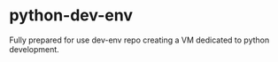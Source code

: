 # python-dev-env
Fully prepared for use dev-env repo creating a VM dedicated to python development.

